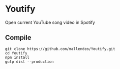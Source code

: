 # Youtify
Open current YouTube song video in Spotify

## Compile

    git clone https://github.com/mallendeo/Youtify.git
    cd Youtify
    npm install
    gulp dist --production
